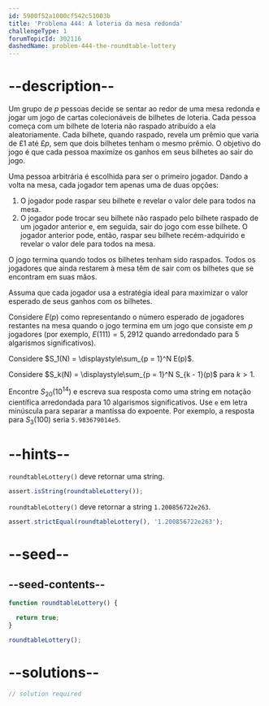 ```yaml
---
id: 5900f52a1000cf542c51003b
title: 'Problema 444: A loteria da mesa redonda'
challengeType: 1
forumTopicId: 302116
dashedName: problem-444-the-roundtable-lottery
---
```


# --description--

Um grupo de $p$ pessoas decide se sentar ao redor de uma mesa redonda e jogar um jogo de cartas colecionáveis de bilhetes de loteria. Cada pessoa começa com um bilhete de loteria não raspado atribuído a ela aleatoriamente. Cada bilhete, quando raspado, revela um prêmio que varia de £1 até £$p$, sem que dois bilhetes tenham o mesmo prêmio. O objetivo do jogo é que cada pessoa maximize os ganhos em seus bilhetes ao sair do jogo.

Uma pessoa arbitrária é escolhida para ser o primeiro jogador. Dando a volta na mesa, cada jogador tem apenas uma de duas opções:

1.  O jogador pode raspar seu bilhete e revelar o valor dele para todos na mesa.
2.  O jogador pode trocar seu bilhete não raspado pelo bilhete raspado de um jogador anterior e, em seguida, sair do jogo com esse bilhete. O jogador anterior pode, então, raspar seu bilhete recém-adquirido e revelar o valor dele para todos na mesa.

O jogo termina quando todos os bilhetes tenham sido raspados. Todos os jogadores que ainda restarem à mesa têm de sair com os bilhetes que se encontram em suas mãos.

Assuma que cada jogador usa a estratégia ideal para maximizar o valor esperado de seus ganhos com os bilhetes.

Considere $E(p)$ como representando o número esperado de jogadores restantes na mesa quando o jogo termina em um jogo que consiste em $p$ jogadores (por exemplo, $E(111) = 5,2912$ quando arredondado para 5 algarismos significativos).

Considere $S_1(N) = \displaystyle\sum_{p = 1}^N E(p)$.

Considere $S_k(N) = \displaystyle\sum_{p = 1}^N S_{k - 1}(p)$ para $k > 1$.

Encontre $S_{20}({10}^{14})$ e escreva sua resposta como uma string em notação científica arredondada para 10 algarismos significativos. Use `e` em letra minúscula para separar a mantissa do expoente. Por exemplo, a resposta para $S_3(100)$ seria `5.983679014e5`.

# --hints--

`roundtableLottery()` deve retornar uma string.

```js
assert.isString(roundtableLottery());
```

`roundtableLottery()` deve retornar a string `1.200856722e263`.

```js
assert.strictEqual(roundtableLottery(), '1.200856722e263');
```

# --seed--

## --seed-contents--

```js
function roundtableLottery() {

  return true;
}

roundtableLottery();
```

# --solutions--

```js
// solution required
```
